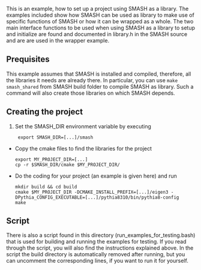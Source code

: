 This is an example, how to set up a project using SMASH as a library. The examples included show how SMASH can be used as library to make use of specific functions of SMASH or how it can be wrapped as a whole. The two main interface functions to be used when using SMASH as a library to setup and initialize are found and documented in library.h in the SMASH source and are are used in the wrapper example.


## Prequisites

This example assumes that SMASH is installed and compiled, therefore, all the libraries it needs are already there.
In particular, you can use `make smash_shared` from SMASH build folder to compile SMASH as library.
Such a command will also create those libraries on which SMASH depends.

## Creating the project

1. Set the SMASH_DIR environment variable by executing

        export SMASH_DIR=[...]/smash

- Copy the cmake files to find the libraries for the project

      export MY_PROJECT_DIR=[...]
      cp -r $SMASH_DIR/cmake $MY_PROJECT_DIR/

- Do the coding for your project (an example is given here) and run

      mkdir build && cd build
      cmake $MY_PROJECT_DIR -DCMAKE_INSTALL_PREFIX=[...]/eigen3 -DPythia_CONFIG_EXECUTABLE=[...]/pythia8310/bin/pythia8-config
      make


## Script

There is also a script found in this directory (run_examples_for_testing.bash) that is used for building and running the examples for testing. If you read through the script, you will also find the instructions explained above. In the script the build directory is automatically removed after running, but you can uncomment the corresponding lines, if you want to run it for yourself.
